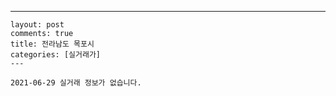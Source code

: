 ---
    layout: post
    comments: true
    title: 전라남도 목포시
    categories: [실거래가]
    ---

    2021-06-29 실거래 정보가 없습니다.

    